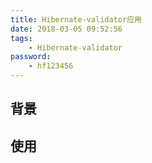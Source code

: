 ```yaml
---
title: Hibernate-validator应用
date: 2018-03-05 09:52:56
tags:
    - Hibernate-validator
password:
    - hf123456
---
```


## 背景

## 使用